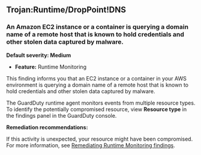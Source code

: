 

Trojan:Runtime/DropPoint!DNS
----------------------------

### An Amazon EC2 instance or a container is querying a domain name of a remote host that is known to hold credentials and other stolen data captured by malware.

**Default severity: Medium**

* **Feature:** Runtime Monitoring

This finding informs you that an EC2 instance or a container in your AWS environment is querying a domain name of a remote host that is known to hold credentials and other stolen data captured by malware.

The GuardDuty runtime agent monitors events from multiple resource types. To identify the potentially compromised resource, view **Resource type** in the findings panel in the GuardDuty console.

**Remediation recommendations:**

If this activity is unexpected, your resource might have been compromised. For more information, see [Remediating Runtime Monitoring findings](https://docs.aws.amazon.com/guardduty/latest/ug/guardduty-remediate-runtime-monitoring.html).

